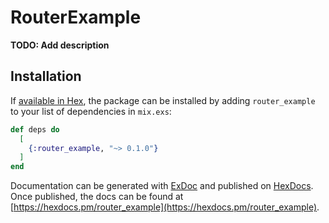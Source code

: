 # RouterExample

**TODO: Add description**

## Installation

If [available in Hex](https://hex.pm/docs/publish), the package can be installed
by adding `router_example` to your list of dependencies in `mix.exs`:

```elixir
def deps do
  [
    {:router_example, "~> 0.1.0"}
  ]
end
```

Documentation can be generated with [ExDoc](https://github.com/elixir-lang/ex_doc)
and published on [HexDocs](https://hexdocs.pm). Once published, the docs can
be found at [https://hexdocs.pm/router_example](https://hexdocs.pm/router_example).

